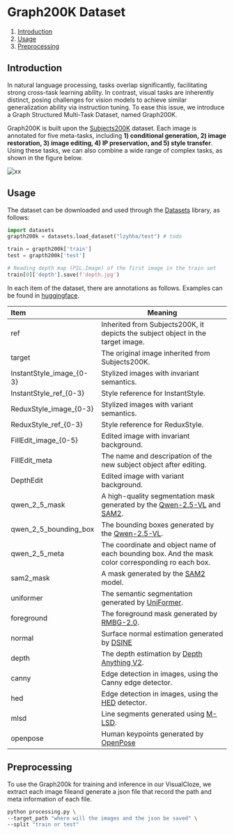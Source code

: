 # Graph200K Dataset

1. [Introduction](#introduction)
2. [Usage](#usage)
3. [Preprocessing](#preprocessing)

## Introduction

In natural language processing, tasks overlap significantly,
facilitating strong cross-task learning ability. In contrast,
visual tasks are inherently distinct, posing challenges for
vision models to achieve similar generalization ability via
instruction tuning. To ease this issue, we introduce a Graph 
Structured Multi-Task Dataset, named Graph200K. 

Graph200K is built upon the [Subjects200K](https://huggingface.co/datasets/Yuanshi/Subjects200K) dataset. 
Each image is annotated for five meta-tasks, including 
**1) conditional generation, 2) image restoration, 3) image editing, 4) IP preservation, and 5) style transfer**. 
Using these tasks, we can also combine a wide range of complex
tasks, as shown in the figure below.

![xx](https://github.com/lzyhha/VisualCloze/blob/main/figures/graph200k.jpg)

## Usage

The dataset can be downloaded and used through the [Datasets](https://huggingface.co/docs/datasets/index) library, as follows:

```python
import datasets
grapth200k = datasets.load_dataset("lzyhha/test") # todo

train = grapth200k['train']
test = grapth200k['test']

# Reading depth map (PIL.Image) of the first image in the train set 
train[0]['depth'].save(f'depth.jpg')
```

In each item of the dataset, there are annotations as follows. Examples can be found in [huggingface](https://huggingface.co/datasets/VisualCloze/Graph200K).

| Item                      | Meaning                                                       |
| :------------------------ | ------------------------------------------------------------- |
| ref                       | Inherited from Subjects200K, it depicts the subject object in the target image.  |
| target                    | The original image inherited from Subjects200K.  |
| InstantStyle_image_{0-3}              | Stylized images with invariant semantics.        |
| InstantStyle_ref_{0-3}              | Style reference for InstantStyle.        |
| ReduxStyle_image_{0-3}                | Stylized images with variant semantics.        |
| ReduxStyle_ref_{0-3}              | Style reference for ReduxStyle.        |
| FillEdit_image_{0-5}                  | Edited image with invariant background.      |
| FillEdit_meta                  | The name and descripation of the new subject object after editing.      |
| DepthEdit                 | Edited image with variant background.      |
| qwen_2_5_mask             | A high-quality segmentation mask generated by the [Qwen-2.5-VL](https://github.com/QwenLM/Qwen2.5-VL) and [SAM2](https://github.com/facebookresearch/sam2).               |
| qwen_2_5_bounding_box     | The bounding boxes generated by the [Qwen-2.5-VL](https://github.com/QwenLM/Qwen2.5-VL). |
| qwen_2_5_meta     | The coordinate and object name of each bounding box. And the mask color corresponding ro each box. |
| sam2_mask                 | A mask generated by the [SAM2](https://github.com/facebookresearch/sam2) model. |
| uniformer                 | The semantic segmentation generated by [UniFormer](https://github.com/Sense-X/UniFormer). |
| foreground                | The foreground mask generated by [RMBG-2.0](https://huggingface.co/briaai/RMBG-2.0). |
| normal                    | Surface normal estimation generated by [DSINE](https://github.com/baegwangbin/DSINE/tree/main) |
| depth                     | The depth estimation by [Depth Anything V2](https://github.com/DepthAnything/Depth-Anything-V2). |
| canny                     | Edge detection in images, using the Canny edge detector. |
| hed                       |Edge detection in images, using the [HED](https://github.com/s9xie/hed) detector. |
| mlsd                      | Line segments generated using [M-LSD](https://github.com/navervision/mlsd). |
| openpose                  | Human keypoints generated by [OpenPose](https://github.com/CMU-Perceptual-Computing-Lab/openpose)      |

## Preprocessing

To use the Graph200k for training and inference in  our VisualCloze, we extract each image fileand generate a json file that record the path and meta information of each file.

```bash
python processing.py \
--target_path "where will the images and the json be saved" \
--split "train or test"
```
